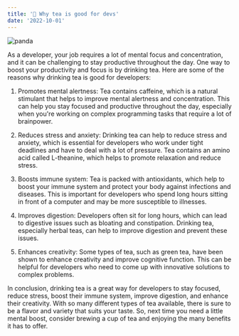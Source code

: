 ```yaml
---
title: '🍵 Why tea is good for devs'
date: '2022-10-01'
---
```


![panda](/images/panda-coffee.png)

As a developer, your job requires a lot of mental focus and concentration, and it can be challenging to stay productive throughout the day. One way to boost your productivity and focus is by drinking tea. Here are some of the reasons why drinking tea is good for developers:

1. Promotes mental alertness: Tea contains caffeine, which is a natural stimulant that helps to improve mental alertness and concentration. This can help you stay focused and productive throughout the day, especially when you're working on complex programming tasks that require a lot of brainpower.

1. Reduces stress and anxiety: Drinking tea can help to reduce stress and anxiety, which is essential for developers who work under tight deadlines and have to deal with a lot of pressure. Tea contains an amino acid called L-theanine, which helps to promote relaxation and reduce stress.

1. Boosts immune system: Tea is packed with antioxidants, which help to boost your immune system and protect your body against infections and diseases. This is important for developers who spend long hours sitting in front of a computer and may be more susceptible to illnesses.

1. Improves digestion: Developers often sit for long hours, which can lead to digestive issues such as bloating and constipation. Drinking tea, especially herbal teas, can help to improve digestion and prevent these issues.

1. Enhances creativity: Some types of tea, such as green tea, have been shown to enhance creativity and improve cognitive function. This can be helpful for developers who need to come up with innovative solutions to complex problems.

In conclusion, drinking tea is a great way for developers to stay focused, reduce stress, boost their immune system, improve digestion, and enhance their creativity. With so many different types of tea available, there is sure to be a flavor and variety that suits your taste. So, next time you need a little mental boost, consider brewing a cup of tea and enjoying the many benefits it has to offer.
